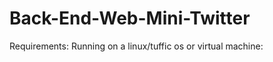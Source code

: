 # Back-End-Web-Mini-Twitter

Requirements: 
    Running on a linux/tuffic os or virtual machine: 
      
